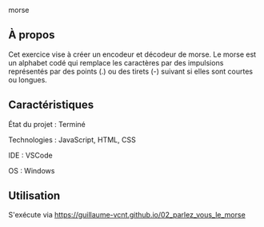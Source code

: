 morse

## À propos

Cet exercice vise à créer un encodeur et décodeur de morse. Le morse est un alphabet codé qui remplace les caractères par des impulsions représentés par des points (.) ou des tirets (-) suivant si elles sont courtes ou longues.

## Caractéristiques

État du projet : Terminé

Technologies : JavaScript, HTML, CSS

IDE : VSCode

OS : Windows

## Utilisation

S'exécute via https://guillaume-vcnt.github.io/02_parlez_vous_le_morse
